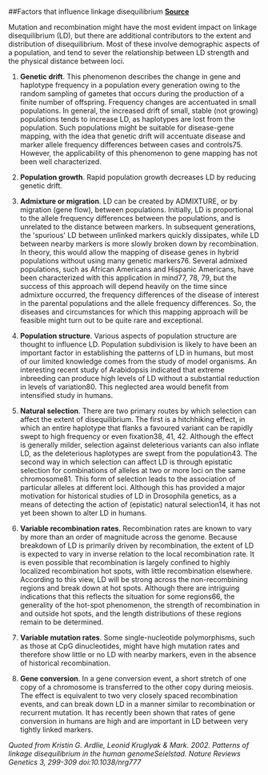 ##Factors that influence linkage disequilibrium
[**Source**](http://www.nature.com/nrg/journal/v3/n4/box/nrg777_BX1.html)

Mutation and recombination might have the most evident impact on linkage disequilibrium (LD), but there are additional contributors to the extent and distribution of disequilibrium. Most of these involve demographic aspects of a population, and tend to sever the relationship between LD strength and the physical distance between loci.

1. **Genetic drift**. This phenomenon describes the change in gene and haplotype frequency in a population every generation owing to the random sampling of gametes that occurs during the production of a finite number of offspring. Frequency changes are accentuated in small populations. In general, the increased drift of small, stable (not growing) populations tends to increase LD, as haplotypes are lost from the population. Such populations might be suitable for disease-gene mapping, with the idea that genetic drift will accentuate disease and marker allele frequency differences between cases and controls75. However, the applicability of this phenomenon to gene mapping has not been well characterized.

2. **Population growth**. Rapid population growth decreases LD by reducing genetic drift.

3. **Admixture or migration**. LD can be created by ADMIXTURE, or by migration (gene flow), between populations. Initially, LD is proportional to the allele frequency differences between the populations, and is unrelated to the distance between markers. In subsequent generations, the 'spurious' LD between unlinked markers quickly dissipates, while LD between nearby markers is more slowly broken down by recombination. In theory, this would allow the mapping of disease genes in hybrid populations without using many genetic markers76. Several admixed populations, such as African Americans and Hispanic Americans, have been characterized with this application in mind77, 78, 79, but the success of this approach will depend heavily on the time since admixture occurred, the frequency differences of the disease of interest in the parental populations and the allele frequency differences. So, the diseases and circumstances for which this mapping approach will be feasible might turn out to be quite rare and exceptional.

4. **Population structure**. Various aspects of population structure are thought to influence LD. Population subdivision is likely to have been an important factor in establishing the patterns of LD in humans, but most of our limited knowledge comes from the study of model organisms. An interesting recent study of Arabidopsis indicated that extreme inbreeding can produce high levels of LD without a substantial reduction in levels of variation80. This neglected area would benefit from intensified study in humans.

5. **Natural selection**. There are two primary routes by which selection can affect the extent of disequilibrium. The first is a hitchhiking effect, in which an entire haplotype that flanks a favoured variant can be rapidly swept to high frequency or even fixation38, 41, 42. Although the effect is generally milder, selection against deleterious variants can also inflate LD, as the deleterious haplotypes are swept from the population43. The second way in which selection can affect LD is through epistatic selection for combinations of alleles at two or more loci on the same chromosome81. This form of selection leads to the association of particular alleles at different loci. Although this has provided a major motivation for historical studies of LD in Drosophila genetics, as a means of detecting the action of (epistatic) natural selection14, it has not yet been shown to alter LD in humans.

6. **Variable recombination rates**. Recombination rates are known to vary by more than an order of magnitude across the genome. Because breakdown of LD is primarily driven by recombination, the extent of LD is expected to vary in inverse relation to the local recombination rate. It is even possible that recombination is largely confined to highly localized recombination hot spots, with little recombination elsewhere. According to this view, LD will be strong across the non-recombining regions and break down at hot spots. Although there are intriguing indications that this reflects the situation for some regions66, the generality of the hot-spot phenomenon, the strength of recombination in and outside hot spots, and the length distributions of these regions remain to be determined.

7. **Variable mutation rates**. Some single-nucleotide polymorphisms, such as those at CpG dinucleotides, might have high mutation rates and therefore show little or no LD with nearby markers, even in the absence of historical recombination.

8. **Gene conversion**. In a gene conversion event, a short stretch of one copy of a chromosome is transferred to the other copy during meiosis. The effect is equivalent to two very closely spaced recombination events, and can break down LD in a manner similar to recombination or recurrent mutation. It has recently been shown that rates of gene conversion in humans are high and are important in LD between very tightly linked markers.

*Quoted from Kristin G. Ardlie, Leonid Kruglyak & Mark. 2002. Patterns of linkage disequilibrium in the human genomeSeielstad. Nature Reviews Genetics 3, 299-309 doi:10.1038/nrg777*